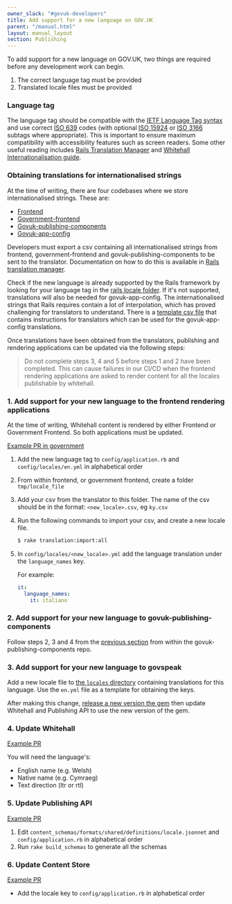 ```yaml
---
owner_slack: "#govuk-developers"
title: Add support for a new language on GOV.UK
parent: "/manual.html"
layout: manual_layout
section: Publishing
---
```


To add support for a new language on GOV.UK, two things are required before any development work can begin.

1. The correct language tag must be provided
2. Translated locale files must be provided

### Language tag

The language tag should be compatible with the [IETF Language Tag syntax][] and use correct [ISO 639][] codes (with optional [ISO 15924][] or [ISO 3166][] subtags where appropriate). This is important to ensure maximum compatibility with accessibility features such as screen readers. Some other useful reading includes [Rails Translation Manager][] and [Whitehall Internationalisation guide][].

[IETF Language Tag syntax]: https://en.wikipedia.org/wiki/IETF_language_tag#Syntax_of_language_tags
[ISO 639]: https://en.wikipedia.org/wiki/ISO_639-1
[ISO 15924]: https://en.wikipedia.org/wiki/ISO_15924
[ISO 3166]: https://en.wikipedia.org/wiki/ISO_3166-1_alpha-2
[Rails Translation Manager]: https://github.com/alphagov/rails_translation_manager
[Whitehall Internationalisation guide]: https://github.com/alphagov/whitehall/blob/main/docs/internationalisation_guide.md

### Obtaining translations for internationalised strings

At the time of writing, there are four codebases where we store internationalised strings. These are:

- [Frontend](/repos/frontend.html)
- [Government-frontend](/repos/government-frontend.html)
- [Govuk-publishing-components](/repos/govuk_publishing_components.html)
- [Govuk-app-config](/repos/govuk-app-config.html)

Developers must export a csv containing all internationalised strings from frontend, government-frontend and govuk-publishing-components to be sent to the translator. Documentation on how to do this is available in [Rails translation manager](/repos/rails_translation_manager/translating-locale-files.html).

Check if the new language is already supported by the Rails framework by looking for your language tag in the [rails locale folder][]. If it's not supported, translations will also be needed for govuk-app-config. The internationalised strings that Rails requires contain a lot of interpolation, which has proved challenging for translators to understand. There is a [template csv file][] that contains instructions for translators which can be used for the govuk-app-config translations.

[rails locale folder]: https://github.com/svenfuchs/rails-i18n/tree/master/rails/locale
[govuk-app-config Readme]: https://github.com/alphagov/govuk_app_config?tab=readme-ov-file#internationalisation
[template csv file]: https://docs.google.com/spreadsheets/d/12lhWVXz30l3c8WTakK_EIxJLUBoLJO80lekvq-treww/edit?usp=sharing

Once translations have been obtained from the translators, publishing and rendering applications can be updated via the following steps:

> Do not complete steps 3, 4 and 5 before steps 1 and 2 have been completed. This can cause failures in our CI/CD when the frontend rendering applications are asked to render content for all the locales publishable by whitehall.

### 1. Add support for your new language to the frontend rendering applications

At the time of writing, Whitehall content is rendered by either Frontend or Government Frontend. So both applications must be updated.

[Example PR in government](https://github.com/alphagov/government-frontend/pull/1382)

1. Add the new language tag to `config/application.rb` and `config/locales/en.yml` in alphabetical order
2. From within frontend, or government frontend, create a folder `tmp/locale_file`
3. Add your csv from the translator to this folder. The name of the csv should be in the format: `<new_locale>.csv`, eg `ky.csv`
4. Run the following commands to import your csv, and create a new locale file.

    ```bash
    $ rake translation:import:all
    ```

3. In `config/locales/<new_locale>.yml` add the language translation under the `language_names` key.

    For example:

     ```yaml
     it:
       language_names:
         it: italiano
     ```

### 2. Add support for your new language to govuk-publishing-components

Follow steps 2, 3 and 4 from the [previous section](#1-add-support-for-your-new-language-to-the-frontend-rendering-applications) from within the govuk-publishing-components repo.

### 3. Add support for your new language to govspeak

Add a new locale file to [the `locales` directory](https://github.com/alphagov/govspeak/tree/main/locales) containing translations for this language. Use the `en.yml` file as a template for obtaining the keys.

After making this change, [release a new version the gem](/manual/publishing-a-ruby-gem.html#releasing-gem-versions) then update Whitehall and Publishing API to use the new version of the gem.

### 4. Update Whitehall

[Example PR](https://github.com/alphagov/whitehall/pull/9856)

You will need the language's:

- English name (e.g. Welsh)
- Native name (e.g. Cymraeg)
- Text direction (ltr or rtl)

### 5. Update Publishing API

[Example PR](https://github.com/alphagov/publishing-api/pull/3104)

1. Edit `content_schemas/formats/shared/definitions/locale.jsonnet` and `config/application.rb` in alphabetical order
2. Run `rake build_schemas` to generate all the schemas

### 6. Update Content Store

[Example PR](https://github.com/alphagov/content-store/pull/1383)

- Add the locale key to `config/application.rb` in alphabetical order
